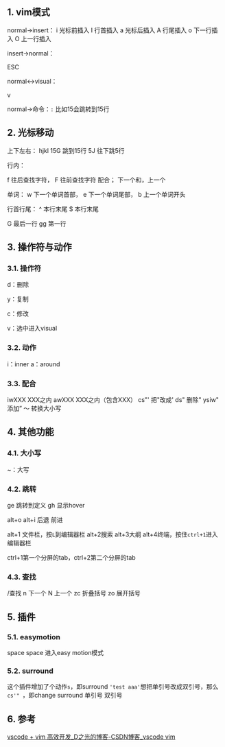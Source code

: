 ## 1. vim模式

normal->insert：
i 光标前插入
I 行首插入
a 光标后插入
A 行尾插入
o 下一行插入
O 上一行插入


insert->normal：

ESC

normal<->visual：

v

normal->命令：`:` 比如15会跳转到15行


## 2. 光标移动
上下左右：
hjkl
15G 跳到15行
5J 往下跳5行

行内：

f 往后查找字符，
F 往前查找字符
配合； 下一个和，上一个 

单词：
w 下一个单词首部，
e 下一个单词尾部，
b 上一个单词开头

行首行尾：
^ 本行末尾 
$ 本行末尾


G 最后一行
gg 第一行





## 3. 操作符与动作
### 3.1. 操作符

d：删除

y：复制

c：修改

v：选中进入visual

### 3.2. 动作

i：inner
a：around
### 3.3. 配合

iwXXX XXX之内
awXXX XXX之内（包含XXX）
cs"' 把"改成'
ds" 删除"
ysiw" 添加”
～ 转换大小写


## 4. 其他功能
### 4.1. 大小写
~：大写


### 4.2. 跳转

ge 跳转到定义
gh 显示hover


alt+o alt+i 后退 前进

alt+1 文件栏，按`L`到编辑器栏
alt+2搜索
alt+3大纲
alt+4终端，按住`ctrl+1`进入编辑器栏


ctrl+1第一个分屏的tab，ctrl+2第二个分屏的tab

### 4.3. 查找
/查找
n 下一个
N 上一个 
zc 折叠括号 zo 展开括号

## 5. 插件

### 5.1. easymotion

space space 进入easy motion模式

### 5.2. surround
这个插件增加了个动作`s`，即surround
`'test aaa'`想把单引号改成双引号，那么`cs'" `，即change surround 单引号 双引号

## 6. 参考
[vscode \+ vim 高效开发\_D之光的博客\-CSDN博客\_vscode vim](https://blog.csdn.net/li520_fei/article/details/122780195)